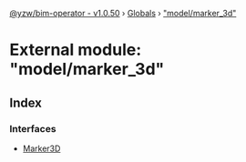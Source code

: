 [@yzw/bim-operator - v1.0.50](../README.md) › [Globals](../globals.md) › ["model/marker_3d"](_model_marker_3d_.md)

# External module: "model/marker_3d"

## Index

### Interfaces

* [Marker3D](../interfaces/_model_marker_3d_.marker3d.md)
